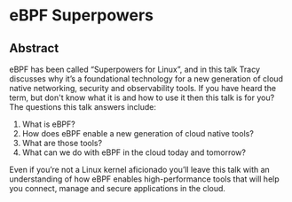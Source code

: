 # eBPF Superpowers

## Abstract

eBPF has been called “Superpowers for Linux”, and in this talk Tracy discusses why it’s a foundational technology for a new generation of cloud native networking, security and observability tools. If you have heard the term, but don't know what it is and how to use it then this talk is for you? The questions this talk answers include:

1. What is eBPF?
1. How does eBPF enable a new generation of cloud native tools?
1. What are those tools?
1. What can we do with eBPF in the cloud today and tomorrow?

Even if you’re not a Linux kernel aficionado you’ll leave this talk with an understanding of how eBPF enables high-performance tools that will help you connect, manage and secure applications in the cloud.
